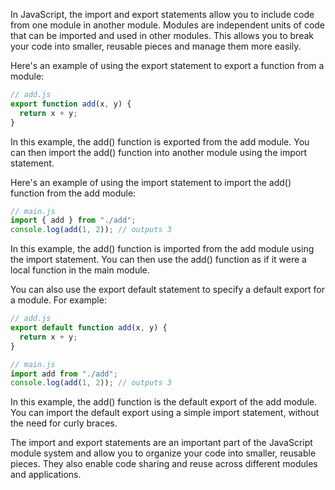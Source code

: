 In JavaScript, the import and export statements allow you to include code from one module in another module. Modules are independent units of code that can be imported and used in other modules. This allows you to break your code into smaller, reusable pieces and manage them more easily.

Here's an example of using the export statement to export a function from a module:

```js
// add.js
export function add(x, y) {
  return x + y;
}
```

In this example, the add() function is exported from the add module. You can then import the add() function into another module using the import statement.

Here's an example of using the import statement to import the add() function from the add module:

```js
// main.js
import { add } from "./add";
console.log(add(1, 2)); // outputs 3
```

In this example, the add() function is imported from the add module using the import statement. You can then use the add() function as if it were a local function in the main module.

You can also use the export default statement to specify a default export for a module. For example:

```js
// add.js
export default function add(x, y) {
  return x + y;
}

// main.js
import add from "./add";
console.log(add(1, 2)); // outputs 3
```

In this example, the add() function is the default export of the add module. You can import the default export using a simple import statement, without the need for curly braces.

The import and export statements are an important part of the JavaScript module system and allow you to organize your code into smaller, reusable pieces. They also enable code sharing and reuse across different modules and applications.
